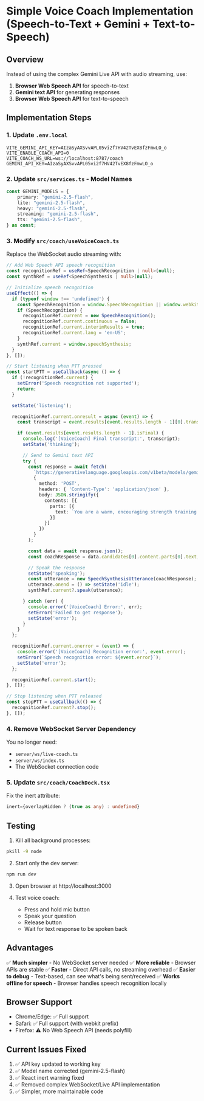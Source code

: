 # Simple Voice Coach Implementation (Speech-to-Text + Gemini + Text-to-Speech)

## Overview
Instead of using the complex Gemini Live API with audio streaming, use:
1. **Browser Web Speech API** for speech-to-text
2. **Gemini text API** for generating responses
3. **Browser Web Speech API** for text-to-speech

## Implementation Steps

### 1. Update `.env.local`
```
VITE_GEMINI_API_KEY=AIzaSyAXSvvAPL05vi2f7HV42TvEX8fzFmwLO_o
VITE_ENABLE_COACH_API=0
VITE_COACH_WS_URL=ws://localhost:8787/coach
GEMINI_API_KEY=AIzaSyAXSvvAPL05vi2f7HV42TvEX8fzFmwLO_o
```

### 2. Update `src/services.ts` - Model Names
```typescript
const GEMINI_MODELS = {
    primary: "gemini-2.5-flash",
    lite: "gemini-2.5-flash",
    heavy: "gemini-2.5-flash",
    streaming: "gemini-2.5-flash",
    tts: "gemini-2.5-flash",
} as const;
```

### 3. Modify `src/coach/useVoiceCoach.ts`

Replace the WebSocket audio streaming with:

```typescript
// Add Web Speech API speech recognition
const recognitionRef = useRef<SpeechRecognition | null>(null);
const synthRef = useRef<SpeechSynthesis | null>(null);

// Initialize speech recognition
useEffect(() => {
  if (typeof window !== 'undefined') {
    const SpeechRecognition = window.SpeechRecognition || window.webkitSpeechRecognition;
    if (SpeechRecognition) {
      recognitionRef.current = new SpeechRecognition();
      recognitionRef.current.continuous = false;
      recognitionRef.current.interimResults = true;
      recognitionRef.current.lang = 'en-US';
    }
    synthRef.current = window.speechSynthesis;
  }
}, []);

// Start listening when PTT pressed
const startPTT = useCallback(async () => {
  if (!recognitionRef.current) {
    setError('Speech recognition not supported');
    return;
  }

  setState('listening');

  recognitionRef.current.onresult = async (event) => {
    const transcript = event.results[event.results.length - 1][0].transcript;

    if (event.results[event.results.length - 1].isFinal) {
      console.log('[VoiceCoach] Final transcript:', transcript);
      setState('thinking');

      // Send to Gemini text API
      try {
        const response = await fetch(
          `https://generativelanguage.googleapis.com/v1beta/models/gemini-2.5-flash:generateContent?key=${import.meta.env.VITE_GEMINI_API_KEY}`,
          {
            method: 'POST',
            headers: { 'Content-Type': 'application/json' },
            body: JSON.stringify({
              contents: [{
                parts: [{
                  text: `You are a warm, encouraging strength training coach. Keep responses concise (1-2 sentences). User said: "${transcript}"`
                }]
              }]
            })
          }
        );

        const data = await response.json();
        const coachResponse = data.candidates[0].content.parts[0].text;

        // Speak the response
        setState('speaking');
        const utterance = new SpeechSynthesisUtterance(coachResponse);
        utterance.onend = () => setState('idle');
        synthRef.current?.speak(utterance);

      } catch (err) {
        console.error('[VoiceCoach] Error:', err);
        setError('Failed to get response');
        setState('error');
      }
    }
  };

  recognitionRef.current.onerror = (event) => {
    console.error('[VoiceCoach] Recognition error:', event.error);
    setError(`Speech recognition error: ${event.error}`);
    setState('error');
  };

  recognitionRef.current.start();
}, []);

// Stop listening when PTT released
const stopPTT = useCallback(() => {
  recognitionRef.current?.stop();
}, []);
```

### 4. Remove WebSocket Server Dependency

You no longer need:
- `server/ws/live-coach.ts`
- `server/ws/index.ts`
- The WebSocket connection code

### 5. Update `src/coach/CoachDock.tsx`

Fix the inert attribute:
```typescript
inert={overlayHidden ? (true as any) : undefined}
```

## Testing

1. Kill all background processes:
```bash
pkill -9 node
```

2. Start only the dev server:
```bash
npm run dev
```

3. Open browser at http://localhost:3000

4. Test voice coach:
   - Press and hold mic button
   - Speak your question
   - Release button
   - Wait for text response to be spoken back

## Advantages

✅ **Much simpler** - No WebSocket server needed
✅ **More reliable** - Browser APIs are stable
✅ **Faster** - Direct API calls, no streaming overhead
✅ **Easier to debug** - Text-based, can see what's being sent/received
✅ **Works offline for speech** - Browser handles speech recognition locally

## Browser Support

- Chrome/Edge: ✅ Full support
- Safari: ✅ Full support (with webkit prefix)
- Firefox: ⚠️ No Web Speech API (needs polyfill)

## Current Issues Fixed

1. ✅ API key updated to working key
2. ✅ Model name corrected (gemini-2.5-flash)
3. ✅ React inert warning fixed
4. ✅ Removed complex WebSocket/Live API implementation
5. ✅ Simpler, more maintainable code
